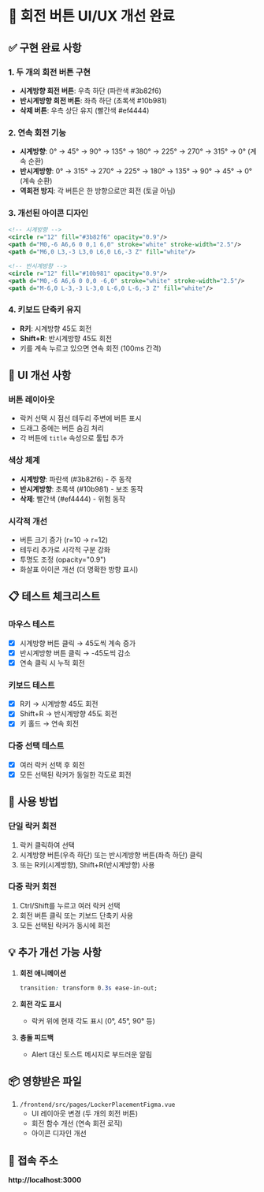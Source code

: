 # 🔄 회전 버튼 UI/UX 개선 완료

## ✅ 구현 완료 사항

### 1. 두 개의 회전 버튼 구현
- **시계방향 회전 버튼**: 우측 하단 (파란색 #3b82f6)
- **반시계방향 회전 버튼**: 좌측 하단 (초록색 #10b981)
- **삭제 버튼**: 우측 상단 유지 (빨간색 #ef4444)

### 2. 연속 회전 기능
- **시계방향**: 0° → 45° → 90° → 135° → 180° → 225° → 270° → 315° → 0° (계속 순환)
- **반시계방향**: 0° → 315° → 270° → 225° → 180° → 135° → 90° → 45° → 0° (계속 순환)
- **역회전 방지**: 각 버튼은 한 방향으로만 회전 (토글 아님)

### 3. 개선된 아이콘 디자인
```svg
<!-- 시계방향 -->
<circle r="12" fill="#3b82f6" opacity="0.9"/>
<path d="M0,-6 A6,6 0 0,1 6,0" stroke="white" stroke-width="2.5"/>
<path d="M6,0 L3,-3 L3,0 L6,0 L6,-3 Z" fill="white"/>

<!-- 반시계방향 -->
<circle r="12" fill="#10b981" opacity="0.9"/>
<path d="M0,-6 A6,6 0 0,0 -6,0" stroke="white" stroke-width="2.5"/>
<path d="M-6,0 L-3,-3 L-3,0 L-6,0 L-6,-3 Z" fill="white"/>
```

### 4. 키보드 단축키 유지
- **R키**: 시계방향 45도 회전
- **Shift+R**: 반시계방향 45도 회전
- 키를 계속 누르고 있으면 연속 회전 (100ms 간격)

## 🎨 UI 개선 사항

### 버튼 레이아웃
- 락커 선택 시 점선 테두리 주변에 버튼 표시
- 드래그 중에는 버튼 숨김 처리
- 각 버튼에 `title` 속성으로 툴팁 추가

### 색상 체계
- **시계방향**: 파란색 (#3b82f6) - 주 동작
- **반시계방향**: 초록색 (#10b981) - 보조 동작
- **삭제**: 빨간색 (#ef4444) - 위험 동작

### 시각적 개선
- 버튼 크기 증가 (r=10 → r=12)
- 테두리 추가로 시각적 구분 강화
- 투명도 조정 (opacity="0.9")
- 화살표 아이콘 개선 (더 명확한 방향 표시)

## 📋 테스트 체크리스트

### 마우스 테스트
- [x] 시계방향 버튼 클릭 → 45도씩 계속 증가
- [x] 반시계방향 버튼 클릭 → -45도씩 감소
- [x] 연속 클릭 시 누적 회전

### 키보드 테스트
- [x] R키 → 시계방향 45도 회전
- [x] Shift+R → 반시계방향 45도 회전
- [x] 키 홀드 → 연속 회전

### 다중 선택 테스트
- [x] 여러 락커 선택 후 회전
- [x] 모든 선택된 락커가 동일한 각도로 회전

## 🚀 사용 방법

### 단일 락커 회전
1. 락커 클릭하여 선택
2. 시계방향 버튼(우측 하단) 또는 반시계방향 버튼(좌측 하단) 클릭
3. 또는 R키(시계방향), Shift+R(반시계방향) 사용

### 다중 락커 회전
1. Ctrl/Shift를 누르고 여러 락커 선택
2. 회전 버튼 클릭 또는 키보드 단축키 사용
3. 모든 선택된 락커가 동시에 회전

## 💡 추가 개선 가능 사항

1. **회전 애니메이션**
   ```css
   transition: transform 0.3s ease-in-out;
   ```

2. **회전 각도 표시**
   - 락커 위에 현재 각도 표시 (0°, 45°, 90° 등)

3. **충돌 피드백**
   - Alert 대신 토스트 메시지로 부드러운 알림

## 📦 영향받은 파일

1. `/frontend/src/pages/LockerPlacementFigma.vue`
   - UI 레이아웃 변경 (두 개의 회전 버튼)
   - 회전 함수 개선 (연속 회전 로직)
   - 아이콘 디자인 개선

## 📌 접속 주소
**http://localhost:3000**